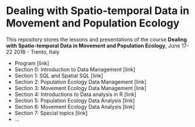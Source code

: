 # Dealing with Spatio-temporal Data in Movement and Population Ecology
This repository stores the lessons and presentations of the course **Dealing with Spatio-temporal Data in Movement and Population Ecology**, June 17-22 2018 - Trento, Italy

* Program [link]
* Section 0: Introduction to Data Management [link]
* Section 1: SQL and Spatial SQL [link]
* Section 2: Population Ecology Data Management [link]
* Section 3: Movement Ecology Data Management [link]
* Section 4: Introductions to Data analysis in R [link]
* Section 5: Population Ecology Data Analysis [link]
* Section 6: Movement Ecology Data Analysis [link]
* Section 7: Special topics [link]
* ...
